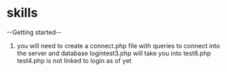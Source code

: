 # skills

--Getting started--
1. you will need to create a connect.php file with queries to connect into the server and database
logintest3.php will take you into test8.php
test4.php is not linked to login as of yet
